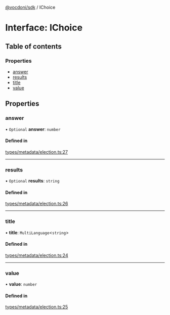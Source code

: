 [@vocdoni/sdk](/sdk) / IChoice

# Interface: IChoice

## Table of contents

### Properties

- [answer](IChoice#answer)
- [results](IChoice#results)
- [title](IChoice#title)
- [value](IChoice#value)

## Properties

### answer

• `Optional` **answer**: `number`

#### Defined in

[types/metadata/election.ts:27](https://github.com/vocdoni/vocdoni-sdk/blob/c61694d51d7ca609cdc86440f23c7a75ea39ea5b/src/types/metadata/election.ts#L27)

___

### results

• `Optional` **results**: `string`

#### Defined in

[types/metadata/election.ts:26](https://github.com/vocdoni/vocdoni-sdk/blob/c61694d51d7ca609cdc86440f23c7a75ea39ea5b/src/types/metadata/election.ts#L26)

___

### title

• **title**: `MultiLanguage`\<`string`\>

#### Defined in

[types/metadata/election.ts:24](https://github.com/vocdoni/vocdoni-sdk/blob/c61694d51d7ca609cdc86440f23c7a75ea39ea5b/src/types/metadata/election.ts#L24)

___

### value

• **value**: `number`

#### Defined in

[types/metadata/election.ts:25](https://github.com/vocdoni/vocdoni-sdk/blob/c61694d51d7ca609cdc86440f23c7a75ea39ea5b/src/types/metadata/election.ts#L25)
